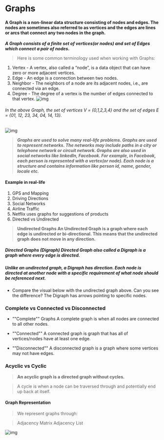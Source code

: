 # Graphs


#### A Graph is a non-linear data structure consisting of nodes and edges. The nodes are sometimes also referred to as vertices and the edges are lines or arcs that connect any two nodes in the graph.

***A Graph consists of a finite set of vertices(or nodes) and set of Edges which connect a pair of nodes.***

> Here is some common terminology used when working with Graphs:

1. Vertex - A vertex, also called a “node”, is a data object that can have zero or more adjacent vertices.
2. Edge - An edge is a connection between two nodes.
3. Neighbor - The neighbors of a node are its adjacent nodes, i.e., are connected via an edge.
4. Degree - The degree of a vertex is the number of edges connected to that vertex.
![img](https://codefellows.github.io/common_curriculum/data_structures_and_algorithms/Code_401/class-35/resources/assets/UndirectedGraph.PNG)

###### In the above Graph, the set of vertices V = {0,1,2,3,4} and the set of edges E = {01, 12, 23, 34, 04, 14, 13}.

![img](https://codefellows.github.io/common_curriculum/data_structures_and_algorithms/Code_401/class-35/resources/assets/DirectedGraph.PNG)

> ***Graphs are used to solve many real-life problems. Graphs are used to represent networks. The networks may include paths in a city or telephone network or circuit network. Graphs are also used in social networks like linkedIn, Facebook. For example, in Facebook, each person is represented with a vertex(or node). Each node is a structure and contains information like person id, name, gender, locale etc.***

#### Example in real-life

1. GPS and Mapping
2. Driving Directions
3. Social Networks
4. Airline Traffic
4. Netflix uses graphs for suggestions of products
5. Directed vs Undirected


> **Undirected Graphs An Undirected Graph is a graph where each edge is undirected or bi-directional. This means that the undirected graph does not move in any direction.** 

##### Directed Graphs (Digraph) Directed Graph also called a Digraph is a graph where every edge is directed.

##### Unlike an undirected graph, a Digraph has direction. Each node is directed at another node with a specific requirement of what node should be referenced next.

- Compare the visual below with the undirected graph above. Can you see the difference? The Digraph has arrows pointing to specific nodes.



### Complete vs Connected vs Disconnected
- ""Complete"" Graphs A complete graph is when all nodes are connected to all other nodes.

- ""Connected"" A connected graph is graph that has all of vertices/nodes have at least one edge.

- ""Disconnected"" A disconnected graph is a graph where some vertices may not have edges.

### Acyclic vs Cyclic
> **An acyclic graph is a directed graph without cycles.**

> A cycle is when a node can be traversed through and potentially end up back at itself.

#### Graph Representation
> We represent graphs through:

> Adjacency Matrix  Adjacency List 

![img](https://codefellows.github.io/common_curriculum/data_structures_and_algorithms/Code_401/class-35/resources/assets/DirectedGraph.PNG)